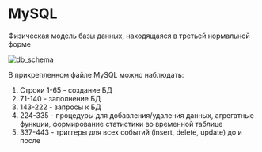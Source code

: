# MySQL
Физическая модель базы данных, находящаяся в третьей нормальной форме 

![db_schema](https://user-images.githubusercontent.com/99740986/229370782-3bd5bdce-4ae5-4425-8e81-f8632b88d511.jpg)

В прикрепленном файле MySQL можно наблюдать:

1) Строки 1-65 - создание БД
2) 71-140 - заполнение БД
3) 143-222 - запросы к БД
4) 224-335 - процедуры для добавления/удаления данных, агрегатные функции, формирование статистики во временной таблице
5) 337-443 - триггеры для всех событий (insert, delete, update) до и после 
